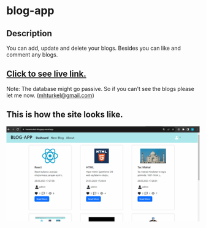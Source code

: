# blog-app
## Description
You can add, update and delete your blogs. Besides you can like and comment any blogs.
<br/>
## [Click to see live link.](https://hasanturkel-blogapp.vercel.app/)
Note: The database might go passive. So if you can't see the blogs please let me now. (mhturkel@gmail.com)
<br/>
## This is how the site looks like.

![./blogapp.gif](./blogapp.gif)
